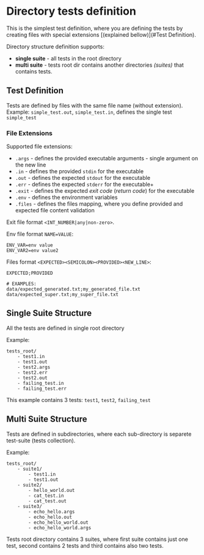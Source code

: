 # Directory tests definition

This is the simplest test definition, where you are defining the tests by creating files with special extensions
[(explained bellow)](#Test Definition).

Directory structure definition supports:

- **single suite** - all tests in the root directory
- **multi suite** - tests root dir contains another directories _(suites)_ that contains tests.

## Test Definition

Tests are defined by files with the same file name (without extension). Example: ``simple_test.out``, `simple_test.in`,
defines the single test ``simple_test``

### File Extensions

Supported file extensions:

- ``.args`` - defines the provided executable arguments - single argument on the new line
- ``.in`` - defines the provided `stdin` for the executable
- ``.out`` - defines the expected `stdout` for the executable
- ``.err`` - defines the expected `stderr` for the executable+
- ``.exit`` - defines the expected _exit code_ (_return code_) for the executable
- ``.env``  - defines the environment variables
- ``.files`` - defines the files mapping, where you define provided and expected file content validation

Exit file format `<INT_NUMBER|any|non-zero>`.

Env file format `NAME=VALUE`:

```shell
ENV_VAR=env value
ENV_VAR2=env value2
```

Files format `<EXPECTED><SEMICOLON><PROVIDED><NEW_LINE>`:

```
EXPECTED;PROVIDED

# EXAMPLES:
data/expected_generated.txt;my_generated_file.txt
data/expected_super.txt;my_super_file.txt
```

## Single Suite Structure

All the tests are defined in single root directory

Example:

```
tests_root/
    - test1.in
    - test1.out
    - test2.args
    - test2.err
    - test2.out
    - failing_test.in
    - failing_test.err
```

This example contains 3 tests: ``test1``, `test2`, `failing_test`


## Multi Suite Structure

Tests are defined in subdirectories, where each sub-directory is separete test-suite (tests collection).

Example:

```
tests_root/
    - suite1/
        - test1.in
        - test1.out
    - suite2/
        - hello_world.out
        - cat_test.in
        - cat_test.out
    - suite3/
        - echo_hello.args
        - echo_hello.out
        - echo_hello_world.out
        - echo_hello_world.args
```

Tests root directory contains 3 suites, where first suite contains just one test, second contains 2 tests and third contains also two tests.

